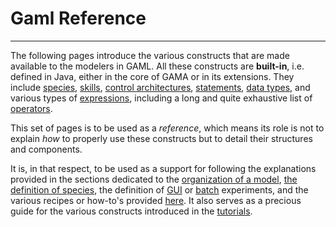 # Gaml Reference

---

The following pages introduce the various constructs that are made available to the modelers in GAML. All these constructs are **built-in**, i.e. defined in Java, either in the core of GAMA or in its extensions. They include [species](G__BuiltInSpecies.md), [skills](G__BuiltInSkills.md), [control architectures](G__BuiltInControlArchitectures.md), [statements](G__Statements.md), [data types](G__DataTypes.md), and various types of [expressions](G__Expressions.md), including a long and quite exhaustive list of [operators](G__OperatorsAK.md).

This set of pages is to be used as a _reference_, which means its role is not to explain _how_ to properly use these constructs but to detail their structures and components.

It is, in that respect, to be used as a support for following the explanations provided in the sections dedicated to the [organization of a model](G__OrganizationModel.md), [the definition of species](G__DefiningSpecies.md), the definition of [GUI](G__DefiningExperiments.md) or [batch](G__BatchExperiments.md) experiments, and the various recipes or  how-to's provided [here](G__Recipes.md). It also serves as a precious guide for the various constructs introduced in the [tutorials](G__Tutorials.md).